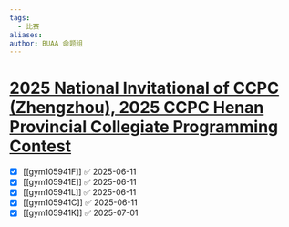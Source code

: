 ```yaml
---
tags:
  - 比赛
aliases: 
author: BUAA 命题组
---
```

# [2025 National Invitational of CCPC (Zhengzhou), 2025 CCPC Henan Provincial Collegiate Programming Contest](https://codeforces.com/gym/105941)

- [x] [[gym105941F]] ✅ 2025-06-11
- [x] [[gym105941E]] ✅ 2025-06-11
- [x] [[gym105941L]] ✅ 2025-06-11
- [x] [[gym105941C]] ✅ 2025-06-11
- [x] [[gym105941K]] ✅ 2025-07-01
